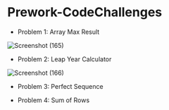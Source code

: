 # Prework-CodeChallenges

* Problem 1: Array Max Result

![Screenshot (165)](https://user-images.githubusercontent.com/98957434/158081751-168dc106-21e3-4083-ad7b-2dc395d11855.png)

* Problem 2: Leap Year Calculator

![Screenshot (166)](https://user-images.githubusercontent.com/98957434/158081771-1bbf9b74-a182-404f-8b0f-efe9e5ec436d.png)

* Problem 3: Perfect Sequence


* Problem 4: Sum of Rows


